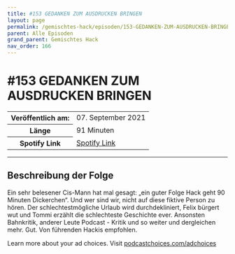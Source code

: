 ```yaml
---
title: #153 GEDANKEN ZUM AUSDRUCKEN BRINGEN
layout: page
permalink: /gemischtes-hack/episoden/153-GEDANKEN-ZUM-AUSDRUCKEN-BRINGEN
parent: Alle Episoden
grand_parent: Gemischtes Hack
nav_order: 166
---
```


# #153 GEDANKEN ZUM AUSDRUCKEN BRINGEN
<table class="resp-table dcf-table dcf-table-responsive dcf-table-bordered dcf-table-striped dcf-w-100%">
                    <tbody>
                        <tr>
                            <th scope="row">Veröffentlich am:</th>
                            <td data-label="Veröffentlich am:">07. September 2021</td>
                        </tr>
                        <tr>
                            <th scope="row">Länge </th>
                            <td data-label="Länge ">91 Minuten</td>
                        </tr><tr>
                                <th scope="row">Spotify Link</th>
                                <td data-label="Spotify Link"><a href="https://open.spotify.com/episode/69R8mhlGe45qgxdbIKPoVf">Spotify Link</a></td>
                            </tr></tbody>
                </table>

***

## Beschreibung der Folge

<div>
<p>Ein sehr belesener Cis-Mann hat mal gesagt: „ein guter Folge Hack geht 90 Minuten Dickerchen“. Und wer sind wir, nicht auf diese fiktive Person zu hören. Der schlechtestmögliche Urlaub wird durchdekliniert, Felix bürgert wut und Tommi erzählt die schlechteste Geschichte ever. Ansonsten Bahnkritik, anderer Leute Podcast - Kritik und so weiter und dergleichen mehr. Gut. Von führenden Hackis empfohlen.</p><p> </p><p>Learn more about your ad choices. Visit <a href="https://podcastchoices.com/adchoices">podcastchoices.com/adchoices</a></p>  
</div>

